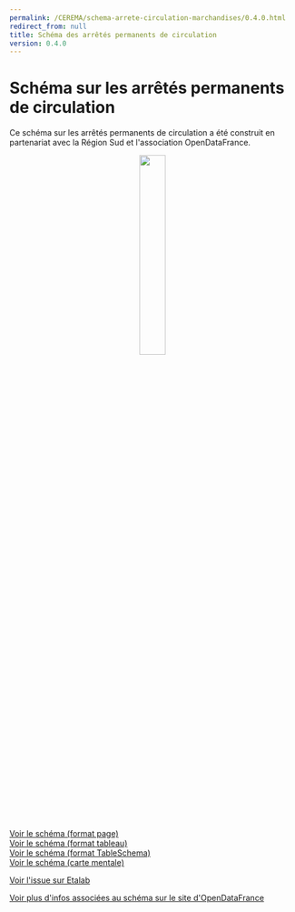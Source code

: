 ```yaml
---
permalink: /CEREMA/schema-arrete-circulation-marchandises/0.4.0.html
redirect_from: null
title: Schéma des arrêtés permanents de circulation
version: 0.4.0
---
```


# Schéma sur les arrêtés permanents de circulation

Ce schéma sur les arrêtés permanents de circulation a été construit en partenariat avec la Région Sud et l'association OpenDataFrance.
<br>
<p align=center>
<img src=https://gblobscdn.gitbook.com/spaces%2F-M8umwbbnQtktzDT0-5_%2Favatar-rectangle-1591200295956.png?alt=media width='30%'>
</p>

[Voir le schéma (format page)](schema-page.md)  
[Voir le schéma (format tableau)](schema-table.md)  
[Voir le schéma (format TableSchema)](schema.json)  
[Voir le schéma (carte mentale)](https://raw.githubusercontent.com/CEREMA/schema-arrete-circulation/master/arrete-permanent-circulation.png)  

[Voir l'issue sur Etalab](https://github.com/etalab/schema.data.gouv.fr/issues/157)

[Voir plus d'infos associées au schéma sur le site d'OpenDataFrance](https://opendatafrance.gitbook.io/fablog/territoires/chantiers/partage-des-donnees/standardisation/arretes-de-circulation)